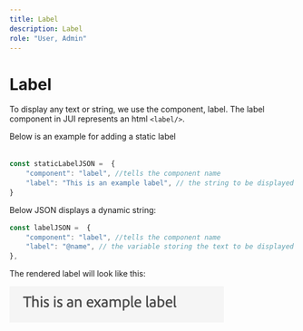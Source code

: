```yaml
---
title: Label
description: Label
role: "User, Admin"
---
```

# Label

To display any text or string, we use the component, label.
The label component in JUI represents an html `<label/>`.

Below is an example for adding a static label

```js title="staticLabel.js"

const staticLabelJSON =  {
    "component": "label", //tells the component name
    "label": "This is an example label", // the string to be displayed
}

```

Below JSON displays a dynamic string:

```js title="dynamicLabel.js"
const labelJSON =  {
    "component": "label", //tells the component name
    "label": "@name", // the variable storing the text to be displayed
},

```

The rendered label will look like this:

![label](./imgs/label.png "Label")